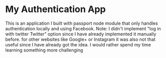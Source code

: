 <h1>My Authentication App</h1>

<p>This is an application  I built with passport node module that only handles authentication locally and using Facebook.
Note: I didn't implement "log in with twitter Twitter" option since I have already implemented it manually before. for other websites like Google+ or Instagram it was also not that useful since I have already got the idea. I would rather spend my time learning something more challenging</p> 
